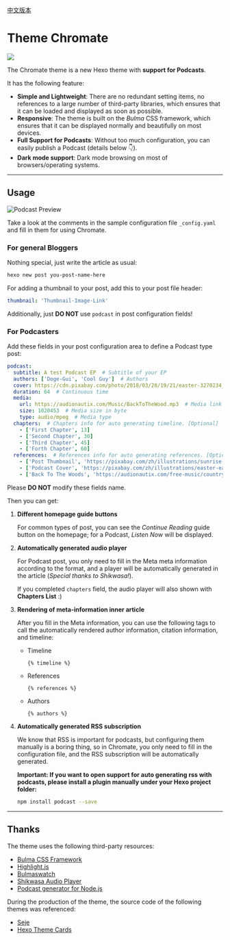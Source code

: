 [中文版本](https://github.com/guiqiqi/chromate/blob/main/readme-zh.md)

# Theme Chromate

![](https://github.com/guiqiqi/chromate/blob/main/figures/header.png?raw=true)

The Chromate theme is a new Hexo theme with **support for Podcasts**.

It has the following feature:
- **Simple and Lightweight**: There are no redundant setting items, no references to a large number of third-party libraries, which ensures that it can be loaded and displayed as soon as possible.
- **Responsive**: The theme is built on the *Bulma* CSS framework, which ensures that it can be displayed normally and beautifully on most devices.
- **Full Support for Podcasts**: Without too much configuration, you can easily publish a Podcast (details below 👇).
- **Dark mode support**: Dark mode browsing on most of browsers/operating systems.

---

## Usage

![Podcast Preview](https://github.com/guiqiqi/chromate/blob/main/figures/card.png?raw=true)

Take a look at the comments in the sample configuration file `_config.yaml` and fill in them for using Chromate.

### For general Bloggers

Nothing special, just write the article as usual:

```bash
hexo new post you-post-name-here
```

For adding a thumbnail to your post, add this to your post file header:

```yaml
thumbnail: 'Thumbnail-Image-Link'
```

Additionally, just **DO NOT** use `podcast` in post configuration fields!

### For Podcasters

Add these fields in your post configuration area to define a Podcast type post:

```yaml
podcast:
  subtitle: A test Podcast EP  # Subtitle of your EP
  authors: ['Doge-Gui', 'Cool Guy']  # Authors
  cover: https://cdn.pixabay.com/photo/2018/03/28/19/21/easter-3270234_1280.jpg  # Cover image will shown in web-audio-player
  duration: 64  # Continuous time
  media:
    url: https://audionautix.com/Music/BackToTheWood.mp3  # Media link
    size: 1020453  # Media size in byte
    type: audio/mpeg  # Media type
  chapters:  # Chapters info for auto generating timeline. [Optional]
    - ['First Chapter', 13]  
    - ['Second Chapter', 30]
    - ['Third Chapter', 45]
    - ['Forth Chapter', 60]
  references:  # References info for auto generating references. [Optional]
    - ['Post Thumbnail', 'https://pixabay.com/zh/illustrations/sunrise-ocean-ship-sun-sunset-5863751/']
    - ['Podcast Cover', 'https://pixabay.com/zh/illustrations/easter-easter-bunny-rabbit-ears-3270234/']
    - ['Back To The Woods', 'https://audionautix.com/free-music/country']
```

Please **DO NOT** modify these fields name.

Then you can get:

1. **Different homepage guide buttons**

    For common types of post, you can see the *Continue Reading* guide button on the homepage; for a Podcast, *Listen Now* will be displayed.

2. **Automatically generated audio player**

    For Podcast post, you only need to fill in the Meta meta information according to the format, and a player will be automatically generated in the article (*Special thanks to Shikwasa!*).

    If you completed `chapters` field, the audio player will also shown with **Chapters List** :)

3. **Rendering of meta-information inner article**

    After you fill in the Meta information, you can use the following tags to call the automatically rendered author information, citation information, and timeline:

    - Timeline

        ```
        {% timeline %}
        ```

    - References

        ```
        {% references %}
        ```

    - Authors

        ```
        {% authors %}
        ```

4. **Automatically generated RSS subscription**

    We know that RSS is important for podcasts, but configuring them manually is a boring thing, so in Chromate, you only need to fill in the configuration file, and the RSS subscription will be automatically generated.

    **Important: If you want to open support for auto generating rss with podcasts, please install a plugin manually under your Hexo project folder:**

    ```bash
    npm install podcast --save
    ```

---

## Thanks

The theme uses the following third-party resources:

- [Bulma CSS Framework](https://bulma.io)
- [Highlight.js](https://highlightjs.org)
- [Bulmaswatch](https://jenil.github.io/bulmaswatch)
- [Shikwasa Audio Player](https://shikwasa.js.org)
- [Podcast generator for Node.js](https://github.com/maxnowack/node-podcast)

During the production of the theme, the source code of the following themes was referenced:

- [Seje](https://github.com/eatradish/Seje)
- [Hexo Theme Cards](https://github.com/ChrAlpha/hexo-theme-cards)


